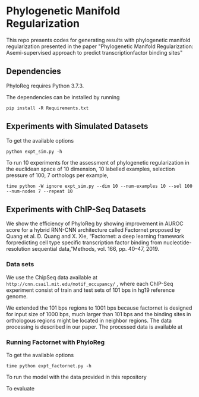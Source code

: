 # Phylogenetic Manifold Regularization
This repo presents codes for generating results with phylogenetic manifold regularization presented in the paper "Phylogenetic Manifold Regularization: Asemi-supervised approach to predict transcriptionfactor binding sites"

## Dependencies
PhyloReg requires Python 3.7.3. 

The dependencies can be installed by running

`pip install -R Requirements.txt`

## Experiments with Simulated Datasets
To get the available options

`python expt_sim.py -h`

To run 10 experiments for the assessment of phylogenetic regularization in the euclidean space of 10 dimension, 10 labelled examples, selection pressure of 100, 7 orthologs per example, 

`time python -W ignore expt_sim.py --dim 10 --num-examples 10 --sel 100 --num-nodes 7 --repeat 10 `

## Experiments with ChIP-Seq Datasets
We show the efficiency of PhyloReg by showing improvement in AUROC score for a hybrid RNN-CNN architecture called Factornet proposed by Quang et al. D.  Quang  and  X.  Xie,  “Factornet:  a  deep  learning  framework  forpredicting cell type specific transcription factor binding from nucleotide-resolution sequential data,”Methods, vol. 166, pp. 40–47, 2019.

### Data sets
We use the ChipSeq data available at 
`http://cnn.csail.mit.edu/motif_occupancy/` , where each ChIP-Seq experiment consist of train and test sets of 101 bps in hg19 reference genome.

We extended the 101 bps regions to 1001 bps because factornet is designed for input size of 1000 bps, much larger than 101 bps and the binding sites in orthologous regions might be located in neighbor regions. The data processing is described in our paper. The processed data is available at 

### Running Factornet with PhyloReg

To get the available options

`time python expt_factornet.py -h`

To run the model with the data provided in this repository

To evaluate 
